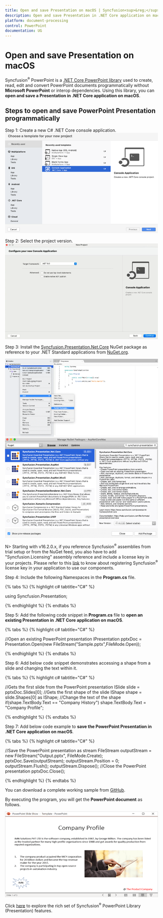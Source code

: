 ```yaml
---
title: Open and save Presentation on macOS | Syncfusion<sup>&reg;</sup>
description: Open and save Presentation in .NET Core application on macOS using .NET Core PowerPoint library (Presentation) without Microsoft PowerPoint or interop dependencies.
platform: document-processing
control: PowerPoint
documentation: UG
---
```


# Open and save Presentation on macOS

Syncfusion<sup>&reg;</sup> PowerPoint is a [.NET Core PowerPoint library](https://www.syncfusion.com/document-processing/powerpoint-framework/net-core) used to create, read, edit and convert PowerPoint documents programmatically without **Microsoft PowerPoint** or interop dependencies. Using this library, you can **open and save a Presentation in .NET Core application on macOS**.

## Steps to open and save PowerPoint Presentation programmatically

Step 1: Create a new C# .NET Core console application.
![Create .NET Core console project](Workingwith-Mac/CreateProject.png)

Step 2: Select the project version.
![Select project version](Workingwith-Mac/selectprojectverion.png)

Step 3: Install the [Syncfusion.Presentation.Net.Core](https://www.nuget.org/packages/Syncfusion.Presentation.Net.Core/) NuGet package as reference to your .NET Standard applications from [NuGet.org](https://www.nuget.org/).

![Install Presentation .Net Core Nuget](Workingwith-Mac/Install_Nuget1.png)
![Install Presentation .Net Core Nuget](Workingwith-Mac/Install_Nuget.png)

N> Starting with v16.2.0.x, if you reference Syncfusion<sup>&reg;</sup> assemblies from trial setup or from the NuGet feed, you also have to add "Syncfusion.Licensing" assembly reference and include a license key in your projects. Please refer to this [link](https://help.syncfusion.com/common/essential-studio/licensing/overview) to know about registering Syncfusion<sup>&reg;</sup> license key in your application to use our components.

Step 4: Include the following Namespaces in the **Program.cs** file.

{% tabs %}
{% highlight c# tabtitle="C#" %}

using Syncfusion.Presentation;

{% endhighlight %}
{% endtabs %}

Step 5: Add the following code snippet in **Program.cs** file to **open an existing Presentation in .NET Core application on macOS**.

{% tabs %}
{% highlight c# tabtitle="C#" %}

//Open an existing PowerPoint presentation
IPresentation pptxDoc = Presentation.Open(new FileStream("Sample.pptx",FileMode.Open));

{% endhighlight %}
{% endtabs %}

Step 6: Add below code snippet demonstrates accessing a shape from a slide and changing the text within it.

{% tabs %}
{% highlight c# tabtitle="C#" %}

//Gets the first slide from the PowerPoint presentation
ISlide slide = pptxDoc.Slides[0];
//Gets the first shape of the slide
IShape shape = slide.Shapes[0] as IShape;
//Change the text of the shape
if(shape.TextBody.Text == "Company History")
    shape.TextBody.Text = "Company Profile";

{% endhighlight %}
{% endtabs %}

Step 7: Add below code example to **save the PowerPoint Presentation in .NET Core application on macOS**.

{% tabs %}
{% highlight c# tabtitle="C#" %}

//Save the PowerPoint presentation as stream
FileStream outputStream = new FileStream("Output.pptx", FileMode.Create);
pptxDoc.Save(outputStream);
outputStream.Position = 0;
outputStream.Flush();
outputStream.Dispose();
//Close the PowerPoint presentation
pptxDoc.Close();

{% endhighlight %}
{% endtabs %}

You can download a complete working sample from [GitHub](https://github.com/SyncfusionExamples/PowerPoint-Examples/tree/master/Read-and-save-PowerPoint-presentation/Open-and-save-PowerPoint/Mac).

By executing the program, you will get the **PowerPoint document** as follows.

![.NET Core macOS output PowerPoint document](Workingwith-Core/Open-and-Save-output-image.png)

Click [here](https://www.syncfusion.com/document-processing/powerpoint-framework/net-core) to explore the rich set of Syncfusion<sup>&reg;</sup> PowerPoint Library (Presentation) features.